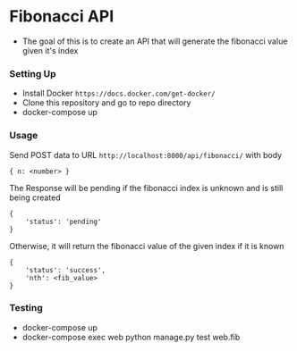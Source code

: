 # Fibonacci API
- The goal of this is to create an API that will generate the fibonacci value given it's index

### Setting Up
- Install Docker `https://docs.docker.com/get-docker/`
- Clone this repository and go to repo directory
- docker-compose up


### Usage
Send POST data to URL `http://localhost:8000/api/fibonacci/` with body 
```
{ n: <number> }
```
The Response will be pending if the fibonacci index is unknown and is still being created
```
{
    'status': 'pending'
}
```
Otherwise, it will return the fibonacci value of the given index if it is known
```
{
    'status': 'success',
    'nth': <fib_value>
}
```




### Testing
- docker-compose up
- docker-compose exec web python manage.py test web.fib